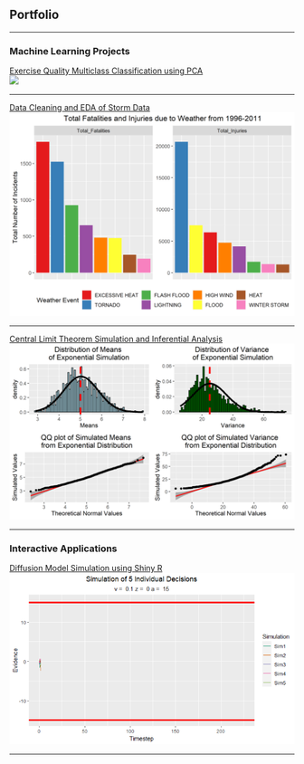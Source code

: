 ## Portfolio

---

### Machine Learning Projects 

[Exercise Quality Multiclass Classification using PCA](https://afenne4.github.io/Weight-Training-Classification/)
<br>
<img src="images/pcaplot2.png.png?raw=true"/>

---

[Data Cleaning and EDA of Storm Data](https://afenne4.github.io/Reproducible-Research-CP2/)
<br>
<img src="images/Stormplot.png?raw=true"/>

---
[Central Limit Theorem Simulation and Inferential Analysis](https://afenne4.github.io/Exponential-Simulation-and-Inferential-Analysis/)
<br>
<img src="images/Simulationplots.png?raw=true"/>

---
### Interactive Applications
[Diffusion Model Simulation using Shiny R](http://alex-fennell.shinyapps.io/diffusion_simulation/?_ga=2.245169286.289057636.1656100003-490609204.1652300330)
<br>
<img src="images/plot of Decision Time course-1.gif?raw=true"/>

---

